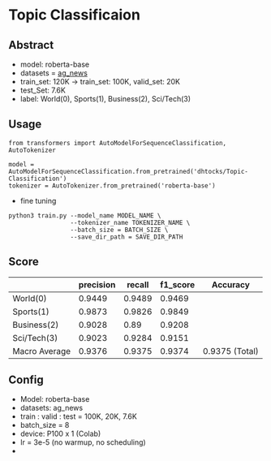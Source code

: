 # Topic Classificaion

## Abstract

- model: roberta-base
- datasets = [ag_news](https://huggingface.co/datasets/ag_news)
- train_set: 120K -> train_set: 100K, valid_set: 20K
- test_Set: 7.6K
- label: World(0), Sports(1), Business(2), Sci/Tech(3)


## Usage

```python3
from transformers import AutoModelForSequenceClassification, AutoTokenizer

model = AutoModelForSequenceClassification.from_pretrained('dhtocks/Topic-Classification')
tokenizer = AutoTokenizer.from_pretrained('roberta-base')
```

- fine tuning 
```shell
python3 train.py --model_name MODEL_NAME \
                 --tokenizer_name TOKENIZER_NAME \
                 --batch_size = BATCH_SIZE \
                 --save_dir_path = SAVE_DIR_PATH 
```

## Score

|               | precision | recall | f1_score | Accuracy       |
|---------------|-----------|--------|----------|----------------|
| World(0)      | 0.9449    | 0.9489 | 0.9469   |                |
| Sports(1)     | 0.9873    | 0.9826 | 0.9849   |                |
| Business(2)   | 0.9028    | 0.89   | 0.9208   |                |
| Sci/Tech(3)   | 0.9023    | 0.9284 | 0.9151   |                |
| Macro Average | 0.9376    | 0.9375 | 0.9374   | 0.9375 (Total) |


## Config

- Model: roberta-base
- datasets: ag_news
- train : valid : test = 100K, 20K, 7.6K
- batch_size = 8
- device: P100 x 1 (Colab)
- lr = 3e-5 (no warmup, no scheduling)
- 